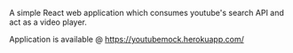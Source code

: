 A simple React web application which consumes youtube's search API and act as a video player.

Application is available @ https://youtubemock.herokuapp.com/

